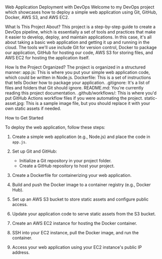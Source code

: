 Web Application Deployment with DevOps
Welcome to my DevOps project which showcases how to deploy a simple web application using Git, GitHub, Docker, AWS S3, and AWS EC2.

What Is This Project About?
This project is a step-by-step guide to create a DevOps pipeline, which is essentially a set of tools and practices that make it easier to develop, deploy, and maintain applications. In this case, it's all about taking a basic web application and getting it up and running in the cloud. The tools we'll use include Git for version control, Docker to package our application, GitHub for hosting our code, AWS S3 for storing files, and AWS EC2 for hosting the application itself.

How Is the Project Organized?
The project is organized in a structured manner:
app.js: This is where you put your simple web application code, which could be written in Node.js.
Dockerfile: This is a set of instructions that tells Docker how to package your application.
.gitignore: It's a list of files and folders that Git should ignore.
README.md: You're currently reading this project documentation.
.github/workflows/: This is where you'd put GitHub Actions workflow files if you were automating the project.
static-asset.jpg: This is a sample image file, but you should replace it with your own static assets if needed.

How to Get Started

To deploy the web application, follow these steps:

1. Create a simple web application (e.g., Node.js) and place the code in `app.js`.
2. Set up Git and GitHub:
   - Initialize a Git repository in your project folder.
   - Create a GitHub repository to host your project.

3. Create a Dockerfile for containerizing your web application.
4. Build and push the Docker image to a container registry (e.g., Docker Hub).
5. Set up an AWS S3 bucket to store static assets and configure public access.
6. Update your application code to serve static assets from the S3 bucket.
7. Create an AWS EC2 instance for hosting the Docker container.
8. SSH into your EC2 instance, pull the Docker image, and run the container.
9. Access your web application using your EC2 instance's public IP address.




